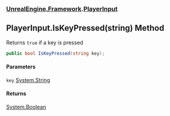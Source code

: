 ### [UnrealEngine.Framework](./UnrealEngine-Framework.md 'UnrealEngine.Framework').[PlayerInput](./UnrealEngine-Framework-PlayerInput.md 'UnrealEngine.Framework.PlayerInput')
## PlayerInput.IsKeyPressed(string) Method
Returns `true` if a key is pressed  
```csharp
public bool IsKeyPressed(string key);
```
#### Parameters
<a name='UnrealEngine-Framework-PlayerInput-IsKeyPressed(string)-key'></a>
`key` [System.String](https://docs.microsoft.com/en-us/dotnet/api/System.String 'System.String')  
  
#### Returns
[System.Boolean](https://docs.microsoft.com/en-us/dotnet/api/System.Boolean 'System.Boolean')  
